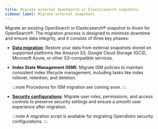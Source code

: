 ```yaml
---
title: Migrate external OpenSearch or Elasticsearch snapshots
sidebar_label: Migrate external snapshots
---
```


Migrate an existing OpenSearch or Elasticsearch® snapshot to Aiven for OpenSearch®.
The migration process is designed to minimize downtime and ensure data integrity, and it
consists of three key phases:

- **[Data migration](/docs/products/opensearch/howto/migrate-snapshot-data-opensearch)**: Restore your data from external snapshots stored on supported
  platforms like Amazon S3, Google Cloud Storage (GCS), Microsoft Azure, or other
  S3-compatible services.

- **Index State Management (ISM)**: Migrate ISM policies to maintain consistent index
  lifecycle management, including tasks like index rollover, retention, and deletion.

  :::note
  Procedures for ISM migration are coming soon.
  :::

- **[Security configurations](/docs/products/opensearch/howto/migrate-opendistro-security-config-aiven)**: Migrate user roles, permissions, and access controls to
  preserve security settings and ensure a smooth user experience after migration.

  :::note
  A migration script is available for migrating Opendistro security configurations.
  :::
